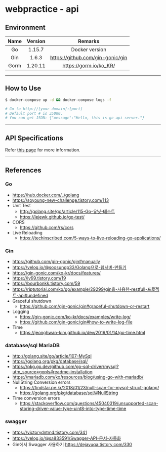 # webpractice - api

## Environment

| Name | Version |              Remarks               |
| :--: | :-----: | :--------------------------------: |
|  Go  | 1.15.7  |           Docker version           |
| Gin  |  1.6.3  | <https://github.com/gin-gonic/gin> |
| Gorm | 1.20.11 |      <https://gorm.io/ko_KR/>      |

---

## How to Use

```bash
$ docker-compose up -d && docker-compose logs -f

# Go to http://[your domain]:[port]
# Default port # is 35000.
# You can get JSON: {"message":"Hello, this is go api server."}
```

---

## API Specifications

Refer [this page](../API_doc.md) for more information.

---

## References

### Go

- <https://hub.docker.com/_/golang>
- <https://soyoung-new-challenge.tistory.com/113>
- Unit Test
  - <http://golang.site/go/article/115-Go-유닛-테스트>
  - <https://lejewk.github.io/go-test/>
- CORS
  - <https://github.com/rs/cors>
- Live Reloading
  - <https://techinscribed.com/5-ways-to-live-reloading-go-applications/>

### Gin

- <https://github.com/gin-gonic/gin#manually>
- <https://velog.io/@soosungp33/Golang으로-웹서버-만들기>
- <https://gin-gonic.com/ko-kr/docs/features/>
- <https://lv99.tistory.com/19>
- <https://bourbonkk.tistory.com/59>
- <https://riptutorial.com/ko/go/example/29299/gin을-사용한-restfull-프로젝트-api#undefined>
- Graceful shutdown
  - <https://github.com/gin-gonic/gin#graceful-shutdown-or-restart>
- Logging
  - <https://gin-gonic.com/ko-kr/docs/examples/write-log/>
  - <https://github.com/gin-gonic/gin#how-to-write-log-file>
- Time
  - <https://jeonghwan-kim.github.io/dev/2019/01/14/go-time.html>

### database/sql MariaDB

- <http://golang.site/go/article/107-MySql>
- <https://golang.org/pkg/database/sql/>
- <https://pkg.go.dev/github.com/go-sql-driver/mysql?utm_source=gopls#readme-installation>
- <https://mariadb.com/ko/resources/blog/using-go-with-mariadb/>
- NullString Conversion errors
  - <https://findstar.pe.kr/2018/01/23/null-scan-for-mysql-struct-golang/>
  - <https://golang.org/pkg/database/sql/#NullString>
- Time conversion errors
  - <https://stackoverflow.com/questions/45040319/unsupported-scan-storing-driver-value-type-uint8-into-type-time-time>

### swagger

- <https://victorydntmd.tistory.com/341>
- <https://velog.io/@sa833591/Swagger-API-문서-자동화>
- Gin에서 Swagger 사용하기 <https://dejavuqa.tistory.com/330>
